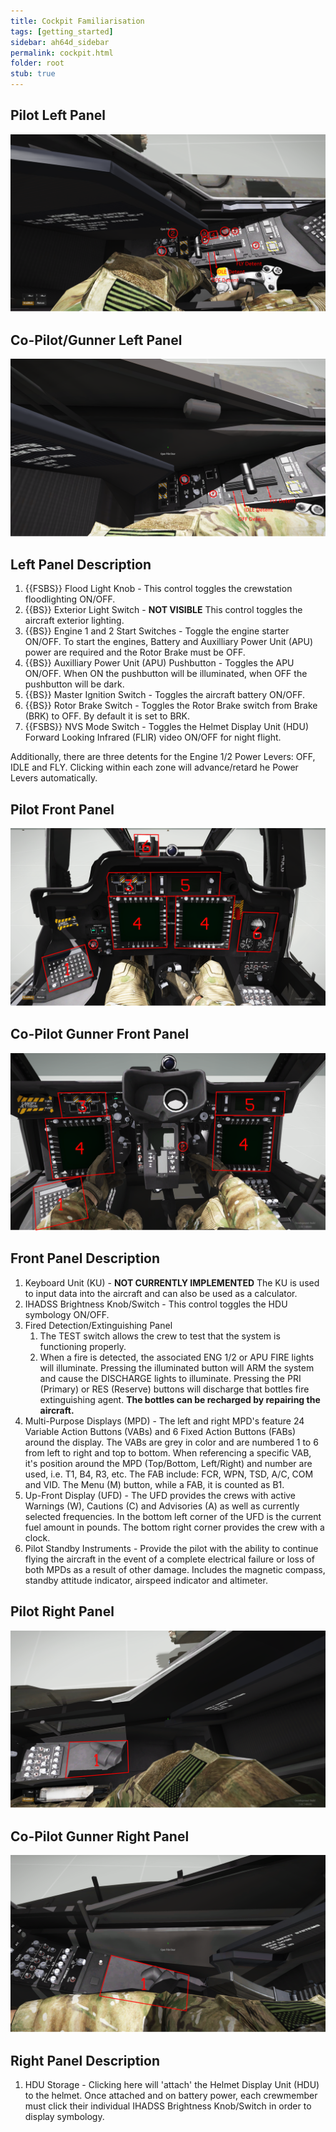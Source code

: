 ```yaml
---
title: Cockpit Familiarisation
tags: [getting_started]
sidebar: ah64d_sidebar
permalink: cockpit.html
folder: root
stub: true
---
```


## Pilot Left Panel
![Front panel image](/images/screenshots/leftPanelPLT.png)

## Co-Pilot/Gunner Left Panel
![Front panel image](/images/screenshots/leftPanelCPG.png)

## Left Panel Description
1. {{FSBS}} Flood Light Knob - This control toggles the crewstation floodlighting ON/OFF.
2. {{BS}} Exterior Light Switch - **NOT VISIBLE** This control toggles the aircraft exterior lighting.
3. {{BS}} Engine 1 and 2 Start Switches - Toggle the engine starter ON/OFF. To start the engines, Battery and Auxilliary Power Unit (APU) power are required and the Rotor Brake must be OFF.
4. {{BS}} Auxilliary Power Unit (APU) Pushbutton - Toggles the APU ON/OFF. When ON the pushbutton will be illuminated, when OFF the pushbutton will be dark.
5. {{BS}} Master Ignition Switch - Toggles the aircraft battery ON/OFF.
6. {{BS}} Rotor Brake Switch - Toggles the Rotor Brake switch from Brake (BRK) to OFF. By default it is set to BRK.
7. {{FSBS}} NVS Mode Switch - Toggles the Helmet Display Unit (HDU) Forward Looking Infrared (FLIR) video ON/OFF for night flight.

Additionally, there are three detents for the Engine 1/2 Power Levers: OFF, IDLE and FLY. Clicking within each zone will advance/retard he Power Levers automatically.

## Pilot Front Panel
![Front panel image](/images/screenshots/frontPanelPLT.png)

## Co-Pilot Gunner Front Panel
![Front panel image](/images/screenshots/frontPanelCPG.png)

## Front Panel Description
1. Keyboard Unit (KU) - **NOT CURRENTLY IMPLEMENTED** The KU is used to input data into the aircraft and can also be used as a calculator. 
2. IHADSS Brightness Knob/Switch - This control toggles the HDU symbology ON/OFF.
3. Fired Detection/Extinguishing Panel
    1. The TEST switch allows the crew to test that the system is functioning properly.
    2. When a fire is detected, the associated ENG 1/2 or APU FIRE lights will illuminate. Pressing the illuminated button will ARM the system and cause the DISCHARGE lights to illuminate. Pressing the PRI (Primary) or RES (Reserve) buttons will discharge that bottles fire extinguishing agent. **The bottles can be recharged by repairing the aircraft.**
4. Multi-Purpose Displays (MPD) - The left and right MPD's feature 24 Variable Action Buttons (VABs) and 6 Fixed Action Buttons (FABs) around the display. The VABs are grey in color and are numbered 1 to 6 from left to right and top to bottom. When referencing a specific VAB, it's position around the MPD (Top/Bottom, Left/Right) and number are used, i.e. T1, B4, R3, etc. The FAB include: FCR, WPN, TSD, A/C, COM and VID. The Menu (M) button, while a FAB, it is counted as B1.
5. Up-Front Display (UFD) - The UFD provides the crews with active Warnings (W), Cautions (C) and Advisories (A) as well as currently selected frequencies. In the bottom left corner of the UFD is the current fuel amount in pounds. The bottom right corner provides the crew with a clock.
6. Pilot Standby Instruments - Provide the pilot with the ability to continue flying the aircraft in the event of a complete electrical failure or loss of both MPDs as a result of other damage. Includes the magnetic compass, standby attitude indicator, airspeed indicator and altimeter.


## Pilot Right Panel
![Front panel image](/images/screenshots/rightPanelPLT.png)

## Co-Pilot Gunner Right Panel
![Front panel image](/images/screenshots/rightPanelCPG.png)

## Right Panel Description
1. HDU Storage - Clicking here will 'attach' the Helmet Display Unit (HDU) to the helmet. Once attached and on battery power, each crewmember must click their individual IHADSS Brightness Knob/Switch in order to display symbology.
